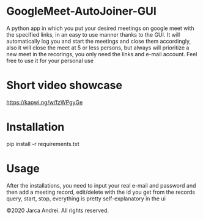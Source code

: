 # GoogleMeet-AutoJoiner-GUI
  A python app in which you put your desired meetings on google meet with the specified links, in an easy to use manner thanks to the GUI.
  It will automatically log you and start the meetings and close them accordingly, also it will close the meet at 5 or less persons, but always will prioritize a new meet in the   recorings, you only need the links and e-mail account. Feel free to use it for your personal use
# Short video showcase
  https://kapwi.ng/w/fzWPgyGe
# Installation
  pip install -r requirements.txt
# Usage
  After the installations, you need to input your real e-mail and password and then add a meeting record, edit/delete with the id you get from the records query, start, stop, everything is pretty self-explanatory in the ui

©2020 Jarca Andrei. All rights reserved.
  
